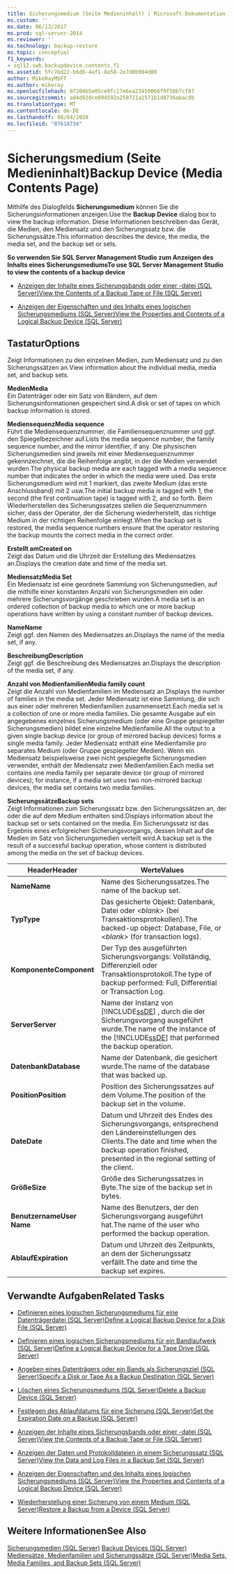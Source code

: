 ```yaml
---
title: Sicherungsmedium (Seite Medieninhalt) | Microsoft-Dokumentation
ms.custom: ''
ms.date: 06/13/2017
ms.prod: sql-server-2014
ms.reviewer: ''
ms.technology: backup-restore
ms.topic: conceptual
f1_keywords:
- sql12.swb.backupdevice.contents.f1
ms.assetid: 5fc7bd22-b6d8-4af1-8a58-2e7d0b994d08
author: MikeRayMSFT
ms.author: mikeray
ms.openlocfilehash: 07204b5e05ce9fc17e6ea23450066f9f58b7cf87
ms.sourcegitcommit: ad4d92dce894592a259721a1571b1d8736abacdb
ms.translationtype: MT
ms.contentlocale: de-DE
ms.lasthandoff: 08/04/2020
ms.locfileid: "87618734"
---
```

# <a name="backup-device-media-contents-page"></a><span data-ttu-id="e5224-102">Sicherungsmedium (Seite Medieninhalt)</span><span class="sxs-lookup"><span data-stu-id="e5224-102">Backup Device (Media Contents Page)</span></span>
  <span data-ttu-id="e5224-103">Mithilfe des Dialogfelds **Sicherungsmedium** können Sie die Sicherungsinformationen anzeigen.</span><span class="sxs-lookup"><span data-stu-id="e5224-103">Use the **Backup Device** dialog box to view the backup information.</span></span> <span data-ttu-id="e5224-104">Diese Informationen beschreiben das Gerät, die Medien, den Mediensatz und den Sicherungssatz bzw. die Sicherungssätze.</span><span class="sxs-lookup"><span data-stu-id="e5224-104">This information describes the device, the media, the media set, and the backup set or sets.</span></span>  
  
 <span data-ttu-id="e5224-105">**So verwenden Sie SQL Server Management Studio zum Anzeigen des Inhalts eines Sicherungsmediums**</span><span class="sxs-lookup"><span data-stu-id="e5224-105">**To use SQL Server Management Studio to view the contents of a backup device**</span></span>  
  
-   [<span data-ttu-id="e5224-106">Anzeigen der Inhalte eines Sicherungsbands oder einer -datei &#40;SQL Server&#41;</span><span class="sxs-lookup"><span data-stu-id="e5224-106">View the Contents of a Backup Tape or File &#40;SQL Server&#41;</span></span>](view-the-contents-of-a-backup-tape-or-file-sql-server.md)  
  
-   [<span data-ttu-id="e5224-107">Anzeigen der Eigenschaften und des Inhalts eines logischen Sicherungsmediums &#40;SQL Server&#41;</span><span class="sxs-lookup"><span data-stu-id="e5224-107">View the Properties and Contents of a Logical Backup Device &#40;SQL Server&#41;</span></span>](view-the-properties-and-contents-of-a-logical-backup-device-sql-server.md)  
  
## <a name="options"></a><span data-ttu-id="e5224-108">Tastatur</span><span class="sxs-lookup"><span data-stu-id="e5224-108">Options</span></span>  
 <span data-ttu-id="e5224-109">Zeigt Informationen zu den einzelnen Medien, zum Mediensatz und zu den Sicherungssätzen an.</span><span class="sxs-lookup"><span data-stu-id="e5224-109">View information about the individual media, media set, and backup sets.</span></span>  
  
 <span data-ttu-id="e5224-110">**Medien**</span><span class="sxs-lookup"><span data-stu-id="e5224-110">**Media**</span></span>  
 <span data-ttu-id="e5224-111">Ein Datenträger oder ein Satz von Bändern, auf dem Sicherungsinformationen gespeichert sind.</span><span class="sxs-lookup"><span data-stu-id="e5224-111">A disk or set of tapes on which backup information is stored.</span></span>  
  
 <span data-ttu-id="e5224-112">**Mediensequenz**</span><span class="sxs-lookup"><span data-stu-id="e5224-112">**Media sequence**</span></span>  
 <span data-ttu-id="e5224-113">Führt die Mediensequenznummer, die Familiensequenznummer und ggf. den Spiegelbezeichner auf.</span><span class="sxs-lookup"><span data-stu-id="e5224-113">Lists the media sequence number, the family sequence number, and the mirror identifier, if any.</span></span> <span data-ttu-id="e5224-114">Die physischen Sicherungsmedien sind jeweils mit einer Mediensequenznummer gekennzeichnet, die die Reihenfolge angibt, in der die Medien verwendet wurden.</span><span class="sxs-lookup"><span data-stu-id="e5224-114">The physical backup media are each tagged with a media sequence number that indicates the order in which the media were used.</span></span> <span data-ttu-id="e5224-115">Das erste Sicherungsmedium wird mit 1 markiert, das zweite Medium (das erste Anschlussband) mit 2 usw.</span><span class="sxs-lookup"><span data-stu-id="e5224-115">The initial backup media is tagged with 1, the second (the first continuation tape) is tagged with 2, and so forth.</span></span> <span data-ttu-id="e5224-116">Beim Wiederherstellen des Sicherungssatzes stellen die Sequenznummern sicher, dass der Operator, der die Sicherung wiederherstellt, das richtige Medium in der richtigen Reihenfolge einlegt.</span><span class="sxs-lookup"><span data-stu-id="e5224-116">When the backup set is restored, the media sequence numbers ensure that the operator restoring the backup mounts the correct media in the correct order.</span></span>  
  
 <span data-ttu-id="e5224-117">**Erstellt am**</span><span class="sxs-lookup"><span data-stu-id="e5224-117">**Created on**</span></span>  
 <span data-ttu-id="e5224-118">Zeigt das Datum und die Uhrzeit der Erstellung des Mediensatzes an.</span><span class="sxs-lookup"><span data-stu-id="e5224-118">Displays the creation date and time of the media set.</span></span>  
  
 <span data-ttu-id="e5224-119">**Mediensatz**</span><span class="sxs-lookup"><span data-stu-id="e5224-119">**Media Set**</span></span>  
 <span data-ttu-id="e5224-120">Ein Mediensatz ist eine geordnete Sammlung von Sicherungsmedien, auf die mithilfe einer konstanten Anzahl von Sicherungsmedien ein oder mehrere Sicherungsvorgänge geschrieben wurden.</span><span class="sxs-lookup"><span data-stu-id="e5224-120">A media set is an ordered collection of backup media to which one or more backup operations have written by using a constant number of backup devices.</span></span>  
  
 <span data-ttu-id="e5224-121">**Name**</span><span class="sxs-lookup"><span data-stu-id="e5224-121">**Name**</span></span>  
 <span data-ttu-id="e5224-122">Zeigt ggf. den Namen des Mediensatzes an.</span><span class="sxs-lookup"><span data-stu-id="e5224-122">Displays the name of the media set, if any.</span></span>  
  
 <span data-ttu-id="e5224-123">**Beschreibung**</span><span class="sxs-lookup"><span data-stu-id="e5224-123">**Description**</span></span>  
 <span data-ttu-id="e5224-124">Zeigt ggf. die Beschreibung des Mediensatzes an.</span><span class="sxs-lookup"><span data-stu-id="e5224-124">Displays the description of the media set, if any.</span></span>  
  
 <span data-ttu-id="e5224-125">**Anzahl von Medienfamilien**</span><span class="sxs-lookup"><span data-stu-id="e5224-125">**Media family count**</span></span>  
 <span data-ttu-id="e5224-126">Zeigt die Anzahl von Medienfamilien im Mediensatz an.</span><span class="sxs-lookup"><span data-stu-id="e5224-126">Displays the number of families in the media set.</span></span> <span data-ttu-id="e5224-127">Jeder Mediensatz ist eine Sammlung, die sich aus einer oder mehreren Medienfamilien zusammensetzt.</span><span class="sxs-lookup"><span data-stu-id="e5224-127">Each media set is a collection of one or more media families.</span></span> <span data-ttu-id="e5224-128">Die gesamte Ausgabe auf ein angegebenes einzelnes Sicherungsmedium (oder eine Gruppe gespiegelter Sicherungsmedien) bildet eine einzelne Medienfamilie.</span><span class="sxs-lookup"><span data-stu-id="e5224-128">All the output to a given single backup device (or group of mirrored backup devices) forms a single media family.</span></span> <span data-ttu-id="e5224-129">Jeder Mediensatz enthält eine Medienfamilie pro separates Medium (oder Gruppe gespiegelter Medien). Wenn ein Mediensatz beispielsweise zwei nicht gespiegelte Sicherungsmedien verwendet, enthält der Mediensatz zwei Medienfamilien.</span><span class="sxs-lookup"><span data-stu-id="e5224-129">Each media set contains one media family per separate device (or group of mirrored devices); for instance, if a media set uses two non-mirrored backup devices, the media set contains two media families.</span></span>  
  
 <span data-ttu-id="e5224-130">**Sicherungssätze**</span><span class="sxs-lookup"><span data-stu-id="e5224-130">**Backup sets**</span></span>  
 <span data-ttu-id="e5224-131">Zeigt Informationen zum Sicherungssatz bzw. den Sicherungssätzen an, der oder die auf dem Medium enthalten sind.</span><span class="sxs-lookup"><span data-stu-id="e5224-131">Displays information about the backup set or sets contained on the media.</span></span> <span data-ttu-id="e5224-132">Ein Sicherungssatz ist das Ergebnis eines erfolgreichen Sicherungsvorgangs, dessen Inhalt auf die Medien im Satz von Sicherungsmedien verteilt wird.</span><span class="sxs-lookup"><span data-stu-id="e5224-132">A backup set is the result of a successful backup operation, whose content is distributed among the media on the set of backup devices.</span></span>  
  
|<span data-ttu-id="e5224-133">Header</span><span class="sxs-lookup"><span data-stu-id="e5224-133">Header</span></span>|<span data-ttu-id="e5224-134">Werte</span><span class="sxs-lookup"><span data-stu-id="e5224-134">Values</span></span>|  
|------------|------------|  
|<span data-ttu-id="e5224-135">**Name**</span><span class="sxs-lookup"><span data-stu-id="e5224-135">**Name**</span></span>|<span data-ttu-id="e5224-136">Name des Sicherungssatzes.</span><span class="sxs-lookup"><span data-stu-id="e5224-136">The name of the backup set.</span></span>|  
|<span data-ttu-id="e5224-137">**Typ**</span><span class="sxs-lookup"><span data-stu-id="e5224-137">**Type**</span></span>|<span data-ttu-id="e5224-138">Das gesicherte Objekt: Datenbank, Datei oder *\<blank>* (bei Transaktionsprotokollen).</span><span class="sxs-lookup"><span data-stu-id="e5224-138">The backed-up object: Database, File, or *\<blank>* (for transaction logs).</span></span>|  
|<span data-ttu-id="e5224-139">**Komponente**</span><span class="sxs-lookup"><span data-stu-id="e5224-139">**Component**</span></span>|<span data-ttu-id="e5224-140">Der Typ des ausgeführten Sicherungsvorgangs: Vollständig, Differenziell oder Transaktionsprotokoll.</span><span class="sxs-lookup"><span data-stu-id="e5224-140">The type of backup performed: Full, Differential or Transaction Log.</span></span>|  
|<span data-ttu-id="e5224-141">**Server**</span><span class="sxs-lookup"><span data-stu-id="e5224-141">**Server**</span></span>|<span data-ttu-id="e5224-142">Name der Instanz von [!INCLUDE[ssDE](../../includes/ssde-md.md)] , durch die der Sicherungsvorgang ausgeführt wurde.</span><span class="sxs-lookup"><span data-stu-id="e5224-142">The name of the instance of the [!INCLUDE[ssDE](../../includes/ssde-md.md)] that performed the backup operation.</span></span>|  
|<span data-ttu-id="e5224-143">**Datenbank**</span><span class="sxs-lookup"><span data-stu-id="e5224-143">**Database**</span></span>|<span data-ttu-id="e5224-144">Name der Datenbank, die gesichert wurde.</span><span class="sxs-lookup"><span data-stu-id="e5224-144">The name of the database that was backed up.</span></span>|  
|<span data-ttu-id="e5224-145">**Position**</span><span class="sxs-lookup"><span data-stu-id="e5224-145">**Position**</span></span>|<span data-ttu-id="e5224-146">Position des Sicherungssatzes auf dem Volume.</span><span class="sxs-lookup"><span data-stu-id="e5224-146">The position of the backup set in the volume.</span></span>|  
|<span data-ttu-id="e5224-147">**Date**</span><span class="sxs-lookup"><span data-stu-id="e5224-147">**Date**</span></span>|<span data-ttu-id="e5224-148">Datum und Uhrzeit des Endes des Sicherungsvorgangs, entsprechend den Ländereinstellungen des Clients.</span><span class="sxs-lookup"><span data-stu-id="e5224-148">The date and time when the backup operation finished, presented in the regional setting of the client.</span></span>|  
|<span data-ttu-id="e5224-149">**Größe**</span><span class="sxs-lookup"><span data-stu-id="e5224-149">**Size**</span></span>|<span data-ttu-id="e5224-150">Größe des Sicherungssatzes in Byte.</span><span class="sxs-lookup"><span data-stu-id="e5224-150">The size of the backup set in bytes.</span></span>|  
|<span data-ttu-id="e5224-151">**Benutzername**</span><span class="sxs-lookup"><span data-stu-id="e5224-151">**User Name**</span></span>|<span data-ttu-id="e5224-152">Name des Benutzers, der den Sicherungsvorgang ausgeführt hat.</span><span class="sxs-lookup"><span data-stu-id="e5224-152">The name of the user who performed the backup operation.</span></span>|  
|<span data-ttu-id="e5224-153">**Ablauf**</span><span class="sxs-lookup"><span data-stu-id="e5224-153">**Expiration**</span></span>|<span data-ttu-id="e5224-154">Datum und Uhrzeit des Zeitpunkts, an dem der Sicherungssatz verfällt.</span><span class="sxs-lookup"><span data-stu-id="e5224-154">The date and time the backup set expires.</span></span>|  
  
##  <a name="related-tasks"></a><a name="RelatedTasks"></a> <span data-ttu-id="e5224-155">Verwandte Aufgaben</span><span class="sxs-lookup"><span data-stu-id="e5224-155">Related Tasks</span></span>  
  
-   [<span data-ttu-id="e5224-156">Definieren eines logischen Sicherungsmediums für eine Datenträgerdatei &#40;SQL Server&#41;</span><span class="sxs-lookup"><span data-stu-id="e5224-156">Define a Logical Backup Device for a Disk File &#40;SQL Server&#41;</span></span>](define-a-logical-backup-device-for-a-disk-file-sql-server.md)  
  
-   [<span data-ttu-id="e5224-157">Definieren eines logischen Sicherungsmediums für ein Bandlaufwerk &#40;SQL Server&#41;</span><span class="sxs-lookup"><span data-stu-id="e5224-157">Define a Logical Backup Device for a Tape Drive &#40;SQL Server&#41;</span></span>](define-a-logical-backup-device-for-a-tape-drive-sql-server.md)  
  
-   [<span data-ttu-id="e5224-158">Angeben eines Datenträgers oder ein Bands als Sicherungsziel &#40;SQL Server&#41;</span><span class="sxs-lookup"><span data-stu-id="e5224-158">Specify a Disk or Tape As a Backup Destination &#40;SQL Server&#41;</span></span>](specify-a-disk-or-tape-as-a-backup-destination-sql-server.md)  
  
-   [<span data-ttu-id="e5224-159">Löschen eines Sicherungsmediums &#40;SQL Server&#41;</span><span class="sxs-lookup"><span data-stu-id="e5224-159">Delete a Backup Device &#40;SQL Server&#41;</span></span>](delete-a-backup-device-sql-server.md)  
  
-   [<span data-ttu-id="e5224-160">Festlegen des Ablaufdatums für eine Sicherung &#40;SQL Server&#41;</span><span class="sxs-lookup"><span data-stu-id="e5224-160">Set the Expiration Date on a Backup &#40;SQL Server&#41;</span></span>](set-the-expiration-date-on-a-backup-sql-server.md)  
  
-   [<span data-ttu-id="e5224-161">Anzeigen der Inhalte eines Sicherungsbands oder einer -datei &#40;SQL Server&#41;</span><span class="sxs-lookup"><span data-stu-id="e5224-161">View the Contents of a Backup Tape or File &#40;SQL Server&#41;</span></span>](view-the-contents-of-a-backup-tape-or-file-sql-server.md)  
  
-   [<span data-ttu-id="e5224-162">Anzeigen der Daten und Protokolldateien in einem Sicherungssatz &#40;SQL Server&#41;</span><span class="sxs-lookup"><span data-stu-id="e5224-162">View the Data and Log Files in a Backup Set &#40;SQL Server&#41;</span></span>](view-the-data-and-log-files-in-a-backup-set-sql-server.md)  
  
-   [<span data-ttu-id="e5224-163">Anzeigen der Eigenschaften und des Inhalts eines logischen Sicherungsmediums &#40;SQL Server&#41;</span><span class="sxs-lookup"><span data-stu-id="e5224-163">View the Properties and Contents of a Logical Backup Device &#40;SQL Server&#41;</span></span>](view-the-properties-and-contents-of-a-logical-backup-device-sql-server.md)  
  
-   [<span data-ttu-id="e5224-164">Wiederherstellung einer Sicherung von einem Medium &#40;SQL Server&#41;</span><span class="sxs-lookup"><span data-stu-id="e5224-164">Restore a Backup from a Device &#40;SQL Server&#41;</span></span>](restore-a-backup-from-a-device-sql-server.md)  
  
## <a name="see-also"></a><span data-ttu-id="e5224-165">Weitere Informationen</span><span class="sxs-lookup"><span data-stu-id="e5224-165">See Also</span></span>  
 <span data-ttu-id="e5224-166">[Sicherungsmedien &#40;SQL Server&#41;](backup-devices-sql-server.md) </span><span class="sxs-lookup"><span data-stu-id="e5224-166">[Backup Devices &#40;SQL Server&#41;](backup-devices-sql-server.md) </span></span>  
 [<span data-ttu-id="e5224-167">Mediensätze, Medienfamilien und Sicherungssätze &#40;SQL Server&#41;</span><span class="sxs-lookup"><span data-stu-id="e5224-167">Media Sets, Media Families, and Backup Sets &#40;SQL Server&#41;</span></span>](media-sets-media-families-and-backup-sets-sql-server.md)  
  
  
